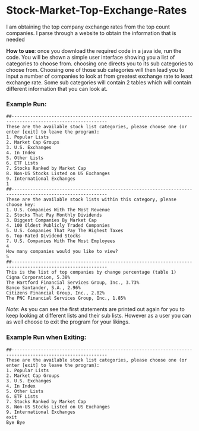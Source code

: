# Stock-Market-Top-Exchange-Rates
I am obtaining the top company exchange rates from the top count companies. I parse through a website to obtain the information that is needed

**How to use**: once you download the required code in a java ide, run the code. You will be shown a simple user interface showing you a list of categories to choose from. choosing one directs you to its sub categories to choose from. Choosing one of those sub categories will then lead you to input a number of companies to look at from greatest exchange rate to least exchange rate. Some sub categories will contain 2 tables which will contain different information that you can look at.

### Example Run:
```
##----------------------------------------------------------------------------------------------------------
These are the available stock list categories, please choose one (or enter [exit] to leave the program): 
1. Popular Lists
2. Market Cap Groups
3. U.S. Exchanges
4. In Index
5. Other Lists
6. ETF Lists
7. Stocks Ranked by Market Cap
8. Non-US Stocks Listed on US Exchanges
9. International Exchanges
1
##----------------------------------------------------------------------------------------------------------
These are the available stock lists within this category, please choose key:
1. U.S. Companies With The Most Revenue
2. Stocks That Pay Monthly Dividends
3. Biggest Companies By Market Cap
4. 100 Oldest Publicly Traded Companies
5. U.S. Companies That Pay The Highest Taxes
6. Top-Rated Dividend Stocks
7. U.S. Companies With The Most Employees
4
How many companies would you like to view?
5
##----------------------------------------------------------------------------------------------------------
This is the list of top companies by change percentage (table 1)
Cigna Corporation, 5.38%
The Hartford Financial Services Group, Inc., 3.73%
Banco Santander, S.A., 2.96%
Citizens Financial Group, Inc., 2.82%
The PNC Financial Services Group, Inc., 1.85%
```

*Note*: As you can see the first statements are printed out again for you to keep looking at different lists and their sub lists. However as a user you can as well choose to exit the program for your likings.

### Example Run when Exiting:
```
##----------------------------------------------------------------------------------------------------------
These are the available stock list categories, please choose one (or enter [exit] to leave the program): 
1. Popular Lists
2. Market Cap Groups
3. U.S. Exchanges
4. In Index
5. Other Lists
6. ETF Lists
7. Stocks Ranked by Market Cap
8. Non-US Stocks Listed on US Exchanges
9. International Exchanges
exit
Bye Bye
```
